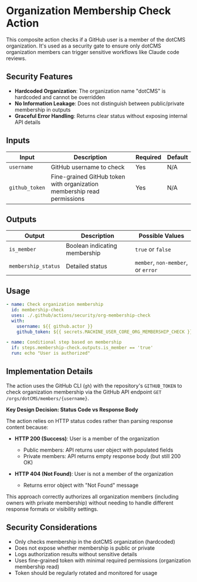 # Organization Membership Check Action

This composite action checks if a GitHub user is a member of the dotCMS organization. It's used as a security gate to ensure only dotCMS organization members can trigger sensitive workflows like Claude code reviews.

## Security Features

- **Hardcoded Organization**: The organization name "dotCMS" is hardcoded and cannot be overridden
- **No Information Leakage**: Does not distinguish between public/private membership in outputs
- **Graceful Error Handling**: Returns clear status without exposing internal API details

## Inputs

| Input | Description | Required | Default |
|-------|-------------|----------|---------|
| `username` | GitHub username to check | Yes | N/A |
| `github_token` | Fine-grained GitHub token with organization membership read permissions | Yes | N/A |

## Outputs

| Output | Description | Possible Values |
|--------|-------------|-----------------|
| `is_member` | Boolean indicating membership | `true` or `false` |
| `membership_status` | Detailed status | `member`, `non-member`, or `error` |

## Usage

```yaml
- name: Check organization membership
  id: membership-check
  uses: ./.github/actions/security/org-membership-check
  with:
    username: ${{ github.actor }}
    github_token: ${{ secrets.MACHINE_USER_CORE_ORG_MEMBERSHIP_CHECK }}

- name: Conditional step based on membership
  if: steps.membership-check.outputs.is_member == 'true'
  run: echo "User is authorized"
```

## Implementation Details

The action uses the GitHub CLI (`gh`) with the repository's `GITHUB_TOKEN` to check organization membership via the GitHub API endpoint `GET /orgs/dotCMS/members/{username}`.

**Key Design Decision: Status Code vs Response Body**

The action relies on HTTP status codes rather than parsing response content because:

- **HTTP 200 (Success)**: User is a member of the organization
  - Public members: API returns user object with populated fields
  - Private members: API returns empty response body (but still 200 OK)

- **HTTP 404 (Not Found)**: User is not a member of the organization
  - Returns error object with "Not Found" message

This approach correctly authorizes all organization members (including owners with private membership) without needing to handle different response formats or visibility settings.

## Security Considerations

- Only checks membership in the dotCMS organization (hardcoded)
- Does not expose whether membership is public or private
- Logs authorization results without sensitive details
- Uses fine-grained token with minimal required permissions (organization membership read)
- Token should be regularly rotated and monitored for usage
